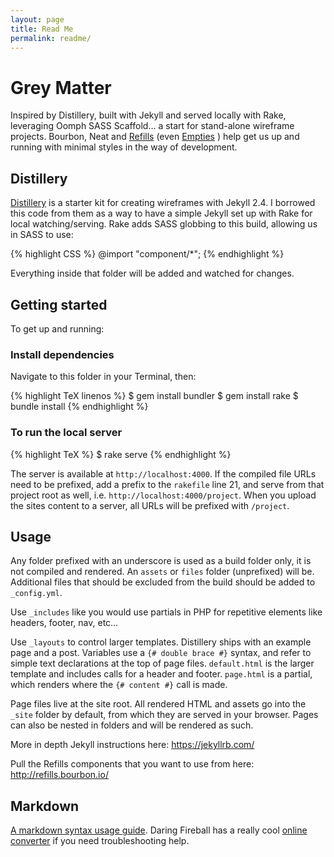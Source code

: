 ```yaml
---
layout: page
title: Read Me
permalink: readme/
---
```


Grey Matter
===========

Inspired by Distillery, built with Jekyll and served locally with Rake, leveraging Oomph SASS Scaffold&hellip; a start for stand-alone wireframe projects. Bourbon, Neat and [Refills](http://refills.bourbon.io/) (even [Empties](http://empties.bourbon.io/) ) help get us up and running with minimal styles in the way of development. 


## Distillery
[Distillery](https://github.com/thinkshout/distillery/tree/master/_assets) is a starter kit for creating wireframes with Jekyll 2.4. I borrowed this code from them as a way to have a simple Jekyll set up with Rake for local watching/serving. Rake adds SASS globbing to this build, allowing us in SASS to use: 

{% highlight CSS %}
@import "component/*";
{% endhighlight %}

Everything inside that folder will be added and watched for changes. 


## Getting started
To get up and running:


### Install dependencies
Navigate to this folder in your Terminal, then:

{% highlight TeX linenos %}
$ gem install bundler
$ gem install rake
$ bundle install
{% endhighlight %}


### To run the local server

{% highlight TeX %}
$ rake serve
{% endhighlight %}

The server is available at `http://localhost:4000`. If the compiled file URLs need to be prefixed, add a prefix to the `rakefile` line 21, and serve from that project root as well, i.e. `http://localhost:4000/project`. When you upload the sites content to a server, all URLs will be prefixed with `/project`.


## Usage
Any folder prefixed with an underscore is used as a build folder only, it is not compiled and rendered. An `assets` or `files` folder (unprefixed) will be. Additional files that should be excluded from the build should be added to `_config.yml`.

Use `_includes` like you would use partials in PHP for repetitive elements like headers, footer, nav, etc…

Use `_layouts` to control larger templates. Distillery ships with an example page and a post. Variables use a `{# double brace #}` syntax, and refer to simple text declarations at the top of page files. `default.html` is the larger template and includes calls for a header and footer. `page.html` is a partial, which renders where the `{# content #}` call is made. 

Page files live at the site root. All rendered HTML and assets go into the `_site` folder by default, from which they are served in your browser. Pages can also be nested in folders and will be rendered as such. 

More in depth Jekyll instructions here: https://jekyllrb.com/

Pull the Refills components that you want to use from here: http://refills.bourbon.io/


## Markdown
[A markdown syntax usage guide](https://github.com/fletcher/MultiMarkdown/blob/master/Documentation/Markdown%20Syntax.md). Daring Fireball has a really cool [online converter](http://daringfireball.net/projects/markdown/dingus) if you need troubleshooting help.
